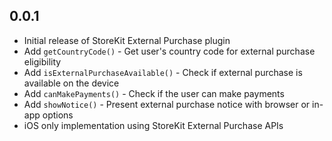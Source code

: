 ## 0.0.1

* Initial release of StoreKit External Purchase plugin
* Add `getCountryCode()` - Get user's country code for external purchase eligibility
* Add `isExternalPurchaseAvailable()` - Check if external purchase is available on the device
* Add `canMakePayments()` - Check if the user can make payments
* Add `showNotice()` - Present external purchase notice with browser or in-app options
* iOS only implementation using StoreKit External Purchase APIs
